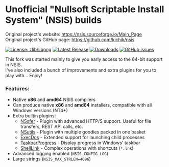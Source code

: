 # **Unofficial** "Nullsoft Scriptable Install System" (NSIS) builds

Original project's website: https://nsis.sourceforge.io/Main_Page<br>
Original project's GitHub page: https://github.com/kichik/nsis<br>

[![License: zlib/libpng](https://img.shields.io/badge/License-zlib%2Flibpng-blue.svg)](http://nsis.sourceforge.net/License)
[![Latest Release](https://img.shields.io/badge/dynamic/json.svg?label=Latest%20Release&url=https%3A%2F%2Fapi.github.com%2Frepos%2Fnegrutiu%2Fnsis%2Freleases%2Flatest&query=%24.name&colorB=orange)](../../releases/latest)
[![Downloads](https://img.shields.io/github/downloads/negrutiu/nsis/total.svg?label=Downloads&colorB=orange)](../../releases/latest)
[![GitHub issues](https://img.shields.io/github/issues/negrutiu/nsis.svg?label=Issues)](../../issues)

This fork was started mainly to give you early access to the 64-bit support in NSIS.<br>
I've also included a bunch of improvements and extra plugins for you to play with... Enjoy!

### Features:
* Native **x86** and **amd64** NSIS compilers
* Can produce native **x86** and **amd64** installers, compatible with all Windows versions (NT4+)
* Extra builtin plugins:
  * [NSxfer](https://github.com/negrutiu/nsis-nsxfer) - Plugin with advanced HTTP/S support. Useful for file transfers, REST API calls, etc.
  * [NSutils](https://github.com/negrutiu/nsis-nsutils) - Plugin with multiple goodies packed in one basket
  * [ExecDos](https://github.com/negrutiu/nsis-execdos) - Extended support for launching child processes
  * [TaskbarProgress](https://github.com/negrutiu/nsis-taskbarprogress) - Display progress in Windows' taskbar
  * [ShellLink](https://github.com/negrutiu/nsis-shelllink) - Complex operations with shortcuts (`*.lnk`)
* Advanced logging enabled (`NSIS_CONFIG_LOG`)
* Large strings (`NSIS_MAX_STRLEN=4096`)

